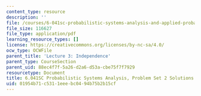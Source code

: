 ```yaml
---
content_type: resource
description: ''
file: /courses/6-041sc-probabilistic-systems-analysis-and-applied-probability-fall-2013/01954b71c5311eeebc0494b75b2b15cf_MIT6_041SCF13_assn02_sol.pdf
file_size: 116627
file_type: application/pdf
learning_resource_types: []
license: https://creativecommons.org/licenses/by-nc-sa/4.0/
ocw_type: OCWFile
parent_title: 'Lecture 3: Independence'
parent_type: CourseSection
parent_uid: 88ec4f7f-5a26-d2a6-d53a-cbe75f7f7929
resourcetype: Document
title: 6.041SC Probabilistic Systems Analysis, Problem Set 2 Solutions
uid: 01954b71-c531-1eee-bc04-94b75b2b15cf
---
```

